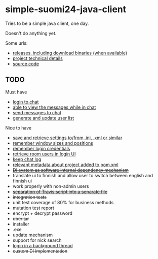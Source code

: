simple-suomi24-java-client
==========================

Tries to be a simple java client, one day.

Doesn't do anything yet.

Some urls:

 - [releases, including download binaries (when available)](https://github.com/eis/simple-suomi24-java-client/releases)
 - [project technical details](http://eis.github.io/simple-suomi24-java-client)
 - [source code](https://github.com/eis/simple-suomi24-java-client)

TODO
----

Must have

 - [login to chat](https://github.com/eis/simple-suomi24-java-client/issues/1)
 - [able to view the messages while in chat](https://github.com/eis/simple-suomi24-java-client/issues/2)
 - [send messages to chat](https://github.com/eis/simple-suomi24-java-client/issues/3)
 - [generate and update user list](https://github.com/eis/simple-suomi24-java-client/issues/4)

Nice to have

 - [save and retrieve settings to/from .ini, .xml or similar](https://github.com/eis/simple-suomi24-java-client/issues/5)
 - [remember window sizes and positions](https://github.com/eis/simple-suomi24-java-client/issues/6)
 - [remember login credentials](https://github.com/eis/simple-suomi24-java-client/issues/7)
 - [retrieve room users in login UI](https://github.com/eis/simple-suomi24-java-client/issues/8)
 - [keep chat log](https://github.com/eis/simple-suomi24-java-client/issues/9)
 - [relevant metadata about project added to pom.xml](https://github.com/eis/simple-suomi24-java-client/issues/10)
 - ~~[DI system as software internal dependency mechanism](https://github.com/eis/simple-suomi24-java-client/issues/11)~~
 - translate ui to finnish and allow user to switch between english and finnish ui
 - work properly with non-admin users
 - ~~[separation of Travis script into a separate file](https://github.com/eis/simple-suomi24-java-client/issues/12)~~
 - ~~integration tests~~
 - unit test coverage of 80% for business methods
 - mutation test report
 - encrypt + decrypt password
 - ~~uber jar~~
 - installer
 - .exe
 - update mechanism
 - support for nick search
 - [login in a background thread](https://github.com/eis/simple-suomi24-java-client/issues/13)
 - ~~custom DI implementation~~
